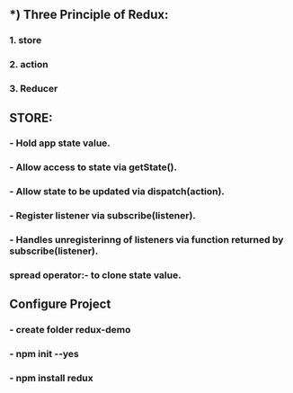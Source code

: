 ## *) Three Principle of Redux:
### 1. store
### 2. action
### 3. Reducer


## STORE:


### - Hold app state value.
### - Allow access to state via getState().
### - Allow state to be updated via dispatch(action).
### - Register listener via subscribe(listener).
### - Handles unregisterinng of listeners via function returned by subscribe(listener).

### spread operator:- to clone state value.

## Configure Project
### - create folder redux-demo
### - npm init --yes 
### - npm install redux 
